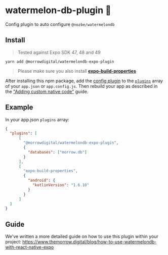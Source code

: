 # watermelon-db-plugin 🍉
Config plugin to auto configure `@nozbe/watermelondb`

## Install

> Tested against Expo SDK 47, 48 and 49

```
yarn add @morrowdigital/watermelondb-expo-plugin

```

> Please make sure you also install   **[expo-build-properties](https://docs.expo.dev/versions/latest/sdk/build-properties/)**

After installing this npm package, add the [config plugin](https://docs.expo.io/guides/config-plugins/) to the [`plugins`](https://docs.expo.io/versions/latest/config/app/#plugins) array of your `app.json` or `app.config.js`. Then rebuild your app as described in the ["Adding custom native code"](https://docs.expo.io/workflow/customizing/) guide.


## Example

In your app.json `plugins` array:

```json
{
  "plugins": [
      [
        "@morrowdigital/watermelondb-expo-plugin",
        {
          "databases": ["morrow.db"]
        }
      ],
      [
        "expo-build-properties",
        {
          "android": {
            "kotlinVersion": "1.6.10"
          }
        }
      ]
  ]
}
```

## Guide

We've written a more detailed guide on how to use this plugin within your project: https://www.themorrow.digital/blog/how-to-use-watermelondb-with-react-native-expo
